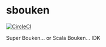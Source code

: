 # sbouken

[![CircleCI](https://circleci.com/gh/RawToast/sbouken.svg?style=svg)](https://circleci.com/gh/RawToast/sbouken)

Super Bouken... or Scala Bouken... IDK
